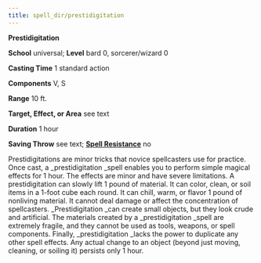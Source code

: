 ```yaml
---
title: spell_dir/prestidigitation
---
```

 **Prestidigitation**

**School** universal; **Level** bard 0, sorcerer/wizard 0

**Casting Time** 1 standard action

**Components** V, S

**Range** 10 ft.

**Target, Effect, or Area** see text

**Duration** 1 hour

**Saving Throw** see text; **[Spell Resistance](../glossary#_spell-resistance)** no

Prestidigitations are minor tricks that novice spellcasters use for practice. Once cast, a _prestidigitation _spell enables you to perform simple magical effects for 1 hour. The effects are minor and have severe limitations. A prestidigitation can slowly lift 1 pound of material. It can color, clean, or soil items in a 1-foot cube each round. It can chill, warm, or flavor 1 pound of nonliving material. It cannot deal damage or affect the concentration of spellcasters. _Prestidigitation _can create small objects, but they look crude and artificial. The materials created by a _prestidigitation _spell are extremely fragile, and they cannot be used as tools, weapons, or spell components. Finally, _prestidigitation _lacks the power to duplicate any other spell effects. Any actual change to an object (beyond just moving, cleaning, or soiling it) persists only 1 hour.

